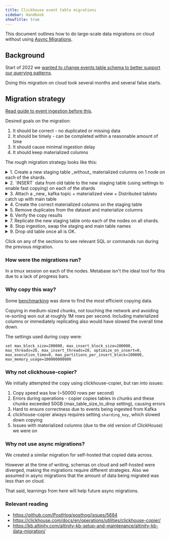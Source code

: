 ```yaml
---
title: Clickhouse event table migrations
sidebar: Handbook
showTitle: true
---
```


This document outlines how to do large-scale data migrations on cloud without using [Async Migrations](/handbook/engineering/databases/async-migrations).

## Background

Start of 2022 we [wanted to change events table schema to better support our querying patterns](https://github.com/PostHog/posthog/issues/5684).

Doing this migration on cloud took several months and several false starts.

## Migration strategy

[Read guide to event ingestion before this](/handbook/engineering/databases/event-ingestion).

Desired goals on the migration:
1. It should be correct - no duplicated or missing data
2. It should be timely - can be completed within a reasonable amount of time
3. It should cause minimal ingestion delay
4. It should keep materialized columns

The rough migration strategy looks like this:

<details><summary>1. Create a new staging table _without_ materialized columns on 1 node on each of the shards.</summary>

```sql
CREATE TABLE posthog.sharded_events_ordered_by_event(
    `uuid` UUID,
    `event` String,
    `properties` String,
    `timestamp` DateTime64(6, 'UTC'),
    `team_id` Int64,
    `distinct_id` String,
    `elements_hash` String,
    `created_at` DateTime64(6, 'UTC'),
    `_timestamp` DateTime,
    `_offset` UInt64,
    `elements_chain` String,
    `$group_0` String MATERIALIZED replaceRegexpAll(JSONExtractRaw(properties, '$group_0'), concat('^[', regexpQuoteMeta('"'), ']*|[', regexpQuoteMeta('"'), ']*$'), ''),
    `$group_1` String MATERIALIZED replaceRegexpAll(JSONExtractRaw(properties, '$group_1'), concat('^[', regexpQuoteMeta('"'), ']*|[', regexpQuoteMeta('"'), ']*$'), ''),
    `$group_2` String MATERIALIZED replaceRegexpAll(JSONExtractRaw(properties, '$group_2'), concat('^[', regexpQuoteMeta('"'), ']*|[', regexpQuoteMeta('"'), ']*$'), ''),
    `$group_3` String MATERIALIZED replaceRegexpAll(JSONExtractRaw(properties, '$group_3'), concat('^[', regexpQuoteMeta('"'), ']*|[', regexpQuoteMeta('"'), ']*$'), ''),
    `$group_4` String MATERIALIZED replaceRegexpAll(JSONExtractRaw(properties, '$group_4'), concat('^[', regexpQuoteMeta('"'), ']*|[', regexpQuoteMeta('"'), ']*$'), ''),
    `$window_id` String MATERIALIZED replaceRegexpAll(JSONExtractRaw(properties, '$window_id'), concat('^[', regexpQuoteMeta('"'), ']*|[', regexpQuoteMeta('"'), ']*$'), ''),
    `$session_id` String MATERIALIZED replaceRegexpAll(JSONExtractRaw(properties, '$session_id'), concat('^[', regexpQuoteMeta('"'), ']*|[', regexpQuoteMeta('"'), ']*$'), '')
)
ENGINE = ReplicatedReplacingMergeTree(
    '/clickhouse/prod/tables/{shard}/posthog.sharded_events_ordered_by_event3',
    '{replica}',
    _timestamp
) PARTITION BY toYYYYMM(timestamp)
ORDER BY (team_id, toDate(timestamp), event, cityHash64(distinct_id), cityHash64(uuid))
SAMPLE BY cityHash64(distinct_id)
SETTINGS storage_policy = 'hot_to_cold'
```

Note that zookeeper path needs to be unique for this to work.
</details>

<details><summary>2. `INSERT` data from old table to the new staging table (using settings to enable fast copying) on each of the shards</summary>

```sql
set max_block_size=200000, max_insert_block_size=200000, max_threads=20, max_insert_threads=20, optimize_on_insert=0, max_execution_time=0, max_partitions_per_insert_block=100000, max_memory_usage=100000000000

INSERT INTO sharded_events_ordered_by_event(uuid, event, properties, timestamp, team_id, distinct_id, elements_hash, created_at, _timestamp, _offset, elements_chain)
SELECT uuid, event, properties, timestamp, team_id, distinct_id, elements_hash, created_at, _timestamp, _offset, elements_chain
FROM sharded_events
```

</details>

<details><summary>3. Attach a _new_ kafka topic + materialized view + Distributed tableto catch up with main table</summary>

```sql

CREATE TABLE posthog.writable_events2
(
    `uuid` UUID,
    `event` String,
    `properties` String,
    `timestamp` DateTime64(6, 'UTC'),
    `team_id` Int64,
    `distinct_id` String,
    `elements_hash` String,
    `created_at` DateTime64(6, 'UTC'),
    `_timestamp` DateTime,
    `_offset` UInt64,
    `elements_chain` String
)
ENGINE = Distributed('posthog', 'posthog', 'sharded_events_ordered_by_event', sipHash64(distinct_id))


CREATE TABLE posthog.kafka_events_proto2 (`uuid` String, `event` String, `properties` String, `timestamp` DateTime64(6, 'UTC'), `team_id` UInt64, `distinct_id` String, `created_at` DateTime64(6, 'UTC'), `elements_chain` String) ENGINE = Kafka SETTINGS kafka_broker_list = 'XXX', kafka_topic_list = 'clickhouse_events_proto', kafka_group_name = 'prod_kafka_proto_events_group2', kafka_format = 'Protobuf', kafka_schema = 'eventsmsg:EventMsg', kafka_skip_broken_messages = 10

CREATE MATERIALIZED VIEW posthog.events_mv2 TO posthog.writable_events2 (`uuid` UUID, `event` String, `properties` String, `timestamp` DateTime64(6, 'UTC'), `team_id` Int64, `distinct_id` String, `elements_chain` String, `created_at` DateTime64(6, 'UTC'), `_timestamp` DateTime, `_offset` UInt64) AS SELECT uuid, event, properties, timestamp, team_id, distinct_id, elements_chain, created_at, _timestamp, _offset FROM posthog.kafka_events_proto2

```

Note that the kafka consumer group name needs be different from the previous one to make sure everything gets consumed

</details>
<details><summary>4. Create the correct materialized columns on the staging table</summary>

```sql

select concat('ALTER TABLE sharded_events_ordered_by_event ADD COLUMN ', name, ' VARCHAR MATERIALIZED ', default_expression, ';') from system.columns where table = 'sharded_events' and default_kind = 'DEFAULT' format TSV

clickhouse-client --password StkTUzKbYkHfXNog --queries-file 2022-01-23-sharded_events_materialized.sql
```

The following commands worked for me during this migration, this will need to be adjusted for the next migration

</details>
<details><summary>5. Remove duplicates from the dataset and materialize columns</summary>

```sql
OPTIMIZE TABLE sharded_events_ordered_by_event FINAL DEDUPLICATE
```

Run this on each of the shards.
</details>

<details><summary>6. Verify the copy results</summary>

Some sample queries used to drill into issues:

```sql
select _table, count(), max(_timestamp) from merge('posthog', 'sharded_events.*') group by _table;

select _table, count(), max(_timestamp) from merge('posthog', 'sharded_events.*') where timestamp < '2022-02-24' group by _table;

select _table, team_id, count() c from merge('posthog', 'sharded_events.*') group by _table, team_id order by c limit 10;


select _table, toYYYYMM(timestamp), count() c from merge('posthog', 'sharded_events.*') group by _table, toYYYYMM(timestamp) order by c desc limit 20;

SELECT partition, max(c) - min(c) diff
FROM (
    select _table, toYYYYMM(timestamp) partition, count() c from merge('posthog', 'sharded_events.*') group by _table, toYYYYMM(timestamp)
)
GROUP BY partition
ORDER BY diff DESC
LIMIT 10;


SELECT partition, date, max(c) - min(c) diff
FROM (
    select _table, toYYYYMM(timestamp) partition, toDate(timestamp) date,  count() c
    from merge('posthog', 'sharded_events.*')
    where toYYYYMM(timestamp) = '202201'
    group by _table, toYYYYMM(timestamp), date
)
GROUP BY partition, date
ORDER BY diff DESC
LIMIT 10;

select _table, count(), uniqExact(uuid)
from merge('posthog', 'sharded_events.*')
WHERE toDate(timestamp) = '2022-01-29'
GROUP BY _table;
```

</details>
<details><summary>7. Replicate the new staging table onto each of the nodes on all shards.</summary>

Get the `create_table_query` for the new table from system.tables and run it on all the remaining nodes.

</details>
<details><summary>8. Stop ingestion, swap the staging and main table names</summary>

```sql

DROP TABLE IF EXISTS events_mv ON CLUSTER posthog;
DROP TABLE IF EXISTS events_mv2 ON CLUSTER posthog;
DROP TABLE IF EXISTS kafka_events_proto ON CLUSTER posthog;
DROP TABLE IF EXISTS kafka_events_proto2 ON CLUSTER posthog;
DROP TABLE IF EXISTS writable_events2 ON CLUSTER posthog;
RENAME TABLE sharded_events TO sharded_events_20220203_backup, sharded_events_ordered_by_event TO sharded_events ON CLUSTER posthog;
CREATE TABLE posthog.kafka_events_proto (`uuid` String, `event` String, `properties` String, `timestamp` DateTime64(6, 'UTC'), `team_id` UInt64, `distinct_id` String, `created_at` DateTime64(6, 'UTC'), `elements_chain` String) ENGINE = Kafka SETTINGS kafka_broker_list = 'X', kafka_group_name = 'prod_kafka_proto_events_group2', kafka_format = 'Protobuf', kafka_schema = 'eventsmsg:EventMsg', kafka_skip_broken_messages = 10;
CREATE MATERIALIZED VIEW posthog.events_mv TO posthog.writable_events (`uuid` UUID, `event` String, `properties` String, `timestamp` DateTime64(6, 'UTC'), `team_id` Int64, `distinct_id` String, `elements_chain` String, `created_at` DateTime64(6, 'UTC'), `_timestamp` DateTime, `_offset` UInt64) AS SELECT uuid, event, properties, timestamp, team_id, distinct_id, elements_chain, created_at, _timestamp, _offset FROM posthog.kafka_events_proto;
```

Take care that consumer group names are correct for the migration

</details>
<details><summary>9. Drop old table once all is OK.</summary>

</details>

Click on any of the sections to see relevant SQL or commands run during the previous migration.


### How were the migrations run?

In a tmux session on each of the nodes. Metabase isn't the ideal tool for this due to a lack of progress bars.

### Why copy this way?

Some [benchmarking](https://github.com/PostHog/posthog/issues/5684#issuecomment-1016413621) was done to find the most efficient copying data.

Copying in medium-sized chunks, not touching the network and avoiding re-sorting won out at roughly 1M rows per second. Including materialized columns or immediately replicating also would have slowed the overall time down.

The settings used during copy were:

```
set max_block_size=200000, max_insert_block_size=200000, max_threads=20, max_insert_threads=20, optimize_on_insert=0, max_execution_time=0, max_partitions_per_insert_block=100000, max_memory_usage=100000000000
```

### Why not clickhouse-copier?

We initially attempted the copy using clickhouse-copier, but ran into issues:
1. Copy speed was low (~50000 rows per second)
2. Errors during operations - copier copies tables in chunks and these chunks exceeded 50GB (max_table_size_to_drop setting), causing errors
3. Hard to ensure correctness due to events being ingested from Kafka
4. clickhouse-copier always requires setting `sharding_key`, which slowed down copying
5. Issues with materialized columns (due to the old version of ClickHouse) we were on

### Why not use async migrations?

We created a similar migration for self-hosted that copied data across.

However at the time of writing, schemas on cloud and self-hosted were diverged, making the migrations require different strategies. Also
we assumed in async migrations that the amount of data being migrated was less than on cloud.

That said, learnings from here will help future async migrations.

### Relevant reading

- https://github.com/PostHog/posthog/issues/5684
- https://clickhouse.com/docs/en/operations/utilities/clickhouse-copier/
- https://kb.altinity.com/altinity-kb-setup-and-maintenance/altinity-kb-data-migration/
